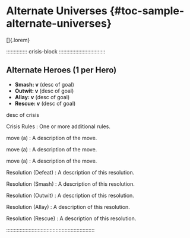# Alternate Universes {#toc-sample-alternate-universes}

[]{.lorem}

:::::::::::::: crisis-block :::::::::::::::::::::::::::::::
## Alternate Heroes (1 per Hero)

- **Smash:  v** (desc of goal)
- **Outwit: v** (desc of goal)
- **Allay:  v** (desc of goal)
- **Rescue: v** (desc of goal)

desc of crisis

Crisis Rules
:   One or more additional rules.

move (a)
:   A description of the move.

move (a)
:   A description of the move.

move (a)
:   A description of the move.

Resolution (Defeat)
:   A description of this resolution.

Resolution (Smash)
:   A description of this resolution.

Resolution (Outwit)
:   A description of this resolution.

Resolution (Allay)
:   A description of this resolution.

Resolution (Rescue)
:   A description of this resolution.

:::::::::::::::::::::::::::::::::::::::::::::::::::::::::::

